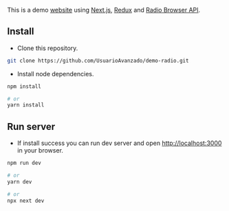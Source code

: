 This is a demo [website](https://demo-radio.vercel.app/) using [Next.js](https://nextjs.org/), [Redux](https://redux.js.org/) and [Radio Browser API](https://api.radio-browser.info/).

## Install 

- Clone this repository.

```bash
git clone https://github.com/UsuarioAvanzado/demo-radio.git
```

- Install node dependencies.

```bash
npm install 

# or 
yarn install
```

## Run server

- If install success you can run dev server and open [http://localhost:3000](http://localhost:3000) in your browser.

```bash
npm run dev

# or
yarn dev

# or 
npx next dev
```
